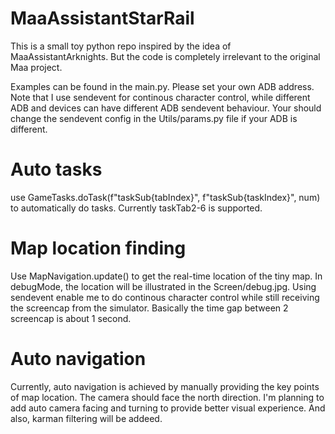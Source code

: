 # MaaAssistantStarRail

This is a small toy python repo inspired by the idea of MaaAssistantArknights. But the code is completely irrelevant to the original Maa project.

Examples can be found in the main.py. Please set your own ADB address. Note that I use sendevent for continous character control, while different ADB and devices can have different ADB sendevent behaviour. Your should change the sendevent config in the Utils/params.py file if your ADB is different.

# Auto tasks

use GameTasks.doTask(f"taskSub{tabIndex}", f"taskSub{taskIndex}", num) to automatically do tasks.
Currently taskTab2-6 is supported.

# Map location finding

Use MapNavigation.update() to get the real-time location of the tiny map. In debugMode, the location will be illustrated in the Screen/debug.jpg. Using sendevent enable me to do continous character control while still receiving the screencap from the simulator. Basically the time gap between 2 screencap is about 1 second.

# Auto navigation

Currently, auto navigation is achieved by manually providing the key points of map location. The camera should face the north direction. I'm planning to add auto camera facing and turning to provide better visual experience. And also, karman filtering will be addeed.

